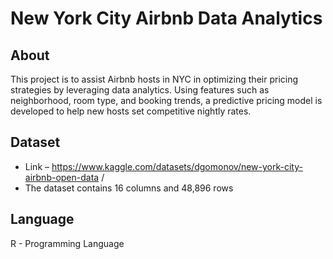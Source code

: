 # New York City Airbnb Data Analytics

## About
This project is to assist Airbnb hosts in NYC in optimizing their pricing strategies by leveraging data analytics. Using features such as neighborhood, room type, and booking trends, a predictive pricing model is developed to help new hosts set competitive nightly rates. 

## Dataset
- Link – https://www.kaggle.com/datasets/dgomonov/new-york-city-airbnb-open-data /
- The dataset contains 16 columns and 48,896 rows

## Language
R - Programming Language
